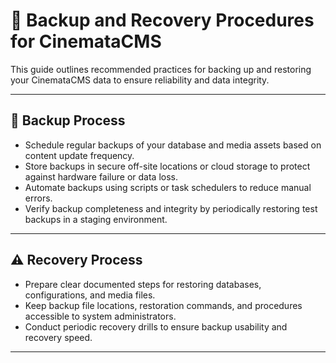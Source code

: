 # 💾 Backup and Recovery Procedures for CinemataCMS

This guide outlines recommended practices for backing up and restoring your CinemataCMS data to ensure reliability and data integrity.

---

## 🔄 Backup Process

- Schedule regular backups of your database and media assets based on content update frequency.  
- Store backups in secure off-site locations or cloud storage to protect against hardware failure or data loss.  
- Automate backups using scripts or task schedulers to reduce manual errors.  
- Verify backup completeness and integrity by periodically restoring test backups in a staging environment.

---

## ⚠️ Recovery Process

- Prepare clear documented steps for restoring databases, configurations, and media files.  
- Keep backup file locations, restoration commands, and procedures accessible to system administrators.  
- Conduct periodic recovery drills to ensure backup usability and recovery speed.

---
